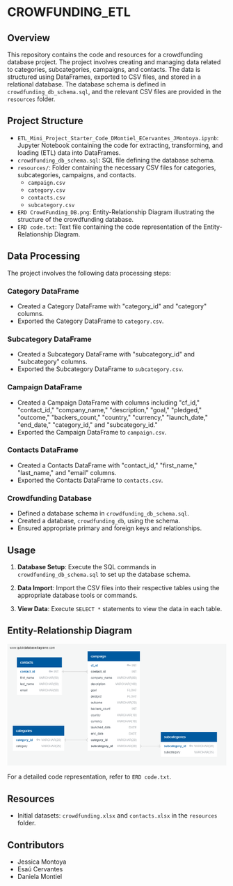 # CROWFUNDING_ETL

## Overview

This repository contains the code and resources for a crowdfunding database project. The project involves creating and managing data related to categories, subcategories, campaigns, and contacts. The data is structured using DataFrames, exported to CSV files, and stored in a relational database. The database schema is defined in `crowdfunding_db_schema.sql`, and the relevant CSV files are provided in the `resources` folder.

## Project Structure

- `ETL_Mini_Project_Starter_Code_DMontiel_ECervantes_JMontoya.ipynb`: Jupyter Notebook containing the code for extracting, transforming, and loading (ETL) data into DataFrames.
- `crowdfunding_db_schema.sql`: SQL file defining the database schema.
- `resources/`: Folder containing the necessary CSV files for categories, subcategories, campaigns, and contacts.
  - `campaign.csv`
  - `category.csv`
  - `contacts.csv`
  - `subcategory.csv`
- `ERD CrowdFunding_DB.png`: Entity-Relationship Diagram illustrating the structure of the crowdfunding database.
- `ERD code.txt`: Text file containing the code representation of the Entity-Relationship Diagram.

## Data Processing

The project involves the following data processing steps:

### Category DataFrame

- Created a Category DataFrame with "category_id" and "category" columns.
- Exported the Category DataFrame to `category.csv`.

### Subcategory DataFrame

- Created a Subcategory DataFrame with "subcategory_id" and "subcategory" columns.
- Exported the Subcategory DataFrame to `subcategory.csv`.

### Campaign DataFrame

- Created a Campaign DataFrame with columns including "cf_id," "contact_id," "company_name," "description," "goal," "pledged," "outcome," "backers_count," "country," "currency," "launch_date," "end_date," "category_id," and "subcategory_id."
- Exported the Campaign DataFrame to `campaign.csv`.

### Contacts DataFrame

- Created a Contacts DataFrame with "contact_id," "first_name," "last_name," and "email" columns.
- Exported the Contacts DataFrame to `contacts.csv`.

### Crowdfunding Database

- Defined a database schema in `crowdfunding_db_schema.sql`.
- Created a database, `crowdfunding_db`, using the schema.
- Ensured appropriate primary and foreign keys and relationships.

## Usage

1. **Database Setup**: Execute the SQL commands in `crowdfunding_db_schema.sql` to set up the database schema.

2. **Data Import**: Import the CSV files into their respective tables using the appropriate database tools or commands.

3. **View Data**: Execute `SELECT *` statements to view the data in each table.

## Entity-Relationship Diagram

![ERD CrowdFunding_DB](ERD%20CrowdFunding_DB.png)

For a detailed code representation, refer to `ERD code.txt`.

## Resources

- Initial datasets: `crowdfunding.xlsx` and `contacts.xlsx` in the `resources` folder.

## Contributors

- Jessica Montoya
- Esaú Cervantes
- Daniela Montiel
